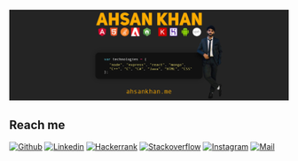 <!-- ### Hi there 👋 -->
[![bg][banner]][website]
<!--
**ahsankhan26/ahsankhan26** is a ✨ _special_ ✨ repository because its `README.md` (this file) appears on your GitHub profile.

Here are some ideas to get you started:

- 🔭 I’m currently working on ...
- 🌱 I’m currently learning ...
- 👯 I’m looking to collaborate on ...
- 🤔 I’m looking for help with ...
- 💬 Ask me about ...
- 📫 How to reach me: ...
- 😄 Pronouns: ...
- ⚡ Fun fact: ...
-->

## Reach me 
[![Github](https://img.shields.io/github/followers/ahsankhan26?label=Follow&style=social)][github]
[![Linkedin](https://img.shields.io/badge/-ahsankhan26-blue?style=flat&logo=linkedin&logoColor=white&link=[linkedin])][linkedin]
[![Hackerrank](https://img.shields.io/badge/-ahsankhan26-3a424f?style=flat&logo=hackerrank&logoColor=2bbb61&link=[hackerrank])][hackerrank]
[![Stackoverflow](https://img.shields.io/badge/-StackOverflow-FE7A16?style=flat&logo=stack-overflow&logoColor=white&link=[stackoverflow])][stackoverflow]
[![Instagram](https://img.shields.io/badge/-ahsankhan26-E4405F?style=flat&logo=instagram&logoColor=white&link=[instagram])][instagram]
[![Mail](https://img.shields.io/badge/-m.ahsankhan26@hotmail.com-0078D4?style=flat&logo=microsoft-outlook&logoColor=white&link=[linkedin])](mailto:sarthakbh321@gmail.com)


[banner]: https://raw.githubusercontent.com/ahsankhan26/ahsankhan26/master/banner.jpg
[website]: https://ahsankhan.me
[github]: https://github.com/ahsankhan26
[linkedin]: https://linkedin.com/in/ahsankhan26
[hackerrank]: https://hackerrank.com/ahsankhan26
[instagram]: https://instagram.com/ahsankhan26
[stackoverflow]: https://stackoverflow.com/users/13870209/ahsan-khan

